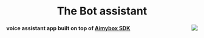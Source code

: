 <h1 align="center">The Bot assistant</h1>
<a href="https://aimybox.com"><img src="https://i.imgur.com/qyCxMmO.gif" align="right"></a>

<h4>voice assistant app built on top of <a href="https://github.com/just-ai/aimybox-android-sdk">Aimybox SDK</a></h4>




